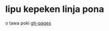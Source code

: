 # lipu kepeken linja pona

o tawa poki [gh-pages](https://github.com/joelthomastr/lipukepekenlinjapona/tree/gh-pages)
